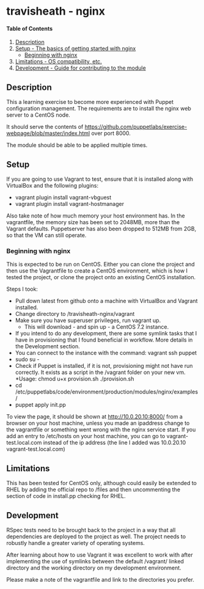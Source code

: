 # travisheath - nginx

#### Table of Contents

1. [Description](#description)
1. [Setup - The basics of getting started with nginx](#setup)
    * [Beginning with nginx](#beginning-with-nginx)
1. [Limitations - OS compatibility, etc.](#limitations)
1. [Development - Guide for contributing to the module](#development)

## Description

This a learning exercise to become more experienced with Puppet configuration management.
The requirements are to install the nginx web server to a CentOS node. 

It should serve the contents of https://github.com/puppetlabs/exercise-webpage/blob/master/index.html
over port 8000. 

The module should be able to be applied multiple times.

## Setup

If you are going to use Vagrant to test, ensure that it is installed along with VirtualBox and the following plugins:
* vagrant plugin install vagrant-vbguest
* vagrant plugin install vagrant-hostmanager

Also take note of how much memory your host environment has. In the vagrantfile, the memory size has been set to 2048MB, more than the Vagrant defaults. Puppetserver has also been dropped to 512MB from 2GB, so that the VM can still operate. 

### Beginning with nginx

This is expected to be run on CentOS. Either you can clone the project and then 
use the Vagrantfile to create a CentOS environment, which is how I tested the project,
or clone the project onto an existing CentOS installation.

Steps I took:
* Pull down latest from github onto a machine with VirtualBox and Vagrant installed.
* Change directory to /travisheath-nginx/vagrant
* Make sure you have superuser privileges, run vagrant up.
	* This will download - and spin up - a CentOS 7.2 instance.
* If you intend to do any development, there are some symlink tasks that I have in provisioning that I found beneficial in workflow. More details in the Development section.
* You can connect to the instance with the command: vagrant ssh puppet
* sudo su -
* Check if Puppet is installed, if it is not, provisioning might not have run correctly. It exists as a script in the /vagrant folder on your new vm. 
	*Usage: chmod u+x provision.sh
		        ./provision.sh 
* cd /etc/puppetlabs/code/environment/production/modules/nginx/examples/
* puppet apply init.pp

To view the page, it should be shown at http://10.0.20.10:8000/ from a browser on your host machine, unless you made an ipaddress change to the vagrantfile or something went wrong with the nginx service start.
If you add an entry to /etc/hosts on your host machine, you can go to vagrant-test.local.com instead of the ip address (the line I added was 10.0.20.10    vagrant-test.local.com)

## Limitations

This has been tested for CentOS only, although could easily be extended to RHEL by adding the official repo to /files
and then uncommenting the section of code in install.pp checking for RHEL.

## Development
RSpec tests need to be brought back to the project in a way that all dependencies are deployed to the project as well. The project needs to robustly handle a greater variety of operating systems. 

After learning about how to use Vagrant it was excellent to work with after implementing the use of symlinks between the default /vagrant/ linked directory and the working directory on my development environment.

Please make a note of the vagrantfile and link to the directories you prefer.  


